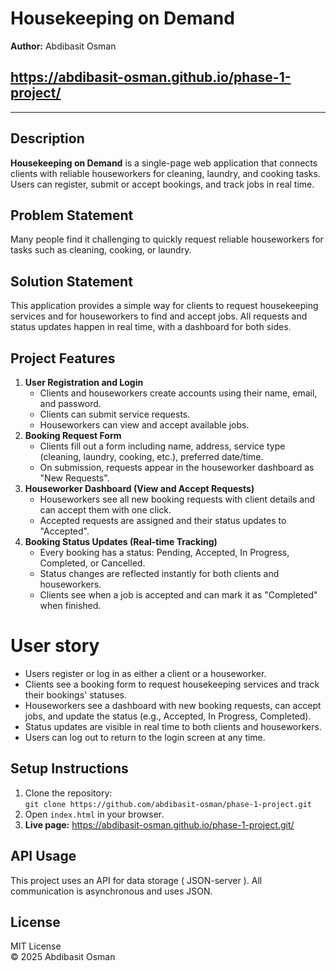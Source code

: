 <!-- README.md for Housekeeping on Demand -->

<h1>Housekeeping on Demand</h1>
<p><strong>Author:</strong> Abdibasit Osman</p>

## https://abdibasit-osman.github.io/phase-1-project/

<hr />

<h2>Description</h2>
<p>
  <b>Housekeeping on Demand</b> is a single-page web application that connects clients with reliable houseworkers for cleaning, laundry, and cooking tasks. Users can register, submit or accept bookings, and track jobs in real time.
</p>

<h2>Problem Statement</h2>
<p>
  Many people find it challenging to quickly request reliable houseworkers for tasks such as cleaning, cooking, or laundry.
</p>

<h2>Solution Statement</h2>
<p>
  This application provides a simple way for clients to request housekeeping services and for houseworkers to find and accept jobs. All requests and status updates happen in real time, with a dashboard for both sides.
</p>

<h2>Project Features</h2>
<ol>
  <li>
    <b>User Registration and Login</b><br/>
    <ul>
      <li>Clients and houseworkers create accounts using their name, email, and password.</li>
      <li>Clients can submit service requests.</li>
      <li>Houseworkers can view and accept available jobs.</li>
    </ul>
  </li>
  <li>
    <b>Booking Request Form</b><br/>
    <ul>
      <li>Clients fill out a form including name, address, service type (cleaning, laundry, cooking, etc.), preferred date/time.</li>
      <li>On submission, requests appear in the houseworker dashboard as "New Requests".</li>
    </ul>
  </li>
  <li>
    <b>Houseworker Dashboard (View and Accept Requests)</b><br/>
    <ul>
      <li>Houseworkers see all new booking requests with client details and can accept them with one click.</li>
      <li>Accepted requests are assigned and their status updates to "Accepted".</li>
    </ul>
  </li>
  <li>
    <b>Booking Status Updates (Real-time Tracking)</b><br/>
    <ul>
      <li>Every booking has a status: Pending, Accepted, In Progress, Completed, or Cancelled.</li>
      <li>Status changes are reflected instantly for both clients and houseworkers.</li>
      <li>Clients see when a job is accepted and can mark it as "Completed" when finished.</li>
    </ul>
  </li>
</ol>

<h1>User story</h1>

<ul>
  <li>Users register or log in as either a client or a houseworker.</li>
  <li>Clients see a booking form to request housekeeping services and track their bookings' statuses.</li>
  <li>Houseworkers see a dashboard with new booking requests, can accept jobs, and update the status (e.g., Accepted, In Progress, Completed).</li>
  <li>Status updates are visible in real time to both clients and houseworkers.</li>
  <li>Users can log out to return to the login screen at any time.</li>
</ul>

<h2>Setup Instructions</h2>
<ol>
  <li>Clone the repository:<br />
    <code>git clone https://github.com/abdibasit-osman/phase-1-project.git</code>
  </li>
  <li>Open <code>index.html</code> in your browser.</li>
  <li>
    <b>Live page:</b>
    <a href="https://abdibasit-osman.github.io/phase-1-project/">https://abdibasit-osman.github.io/phase-1-project.git/</a>
  </li>
</ol>

<h2>API Usage</h2>
<p>
  This project uses an API for data storage ( JSON-server ). All communication is asynchronous and uses JSON.
</p>

<h2>License</h2>
<p>MIT License<br/>
&copy; 2025 Abdibasit Osman</p>

